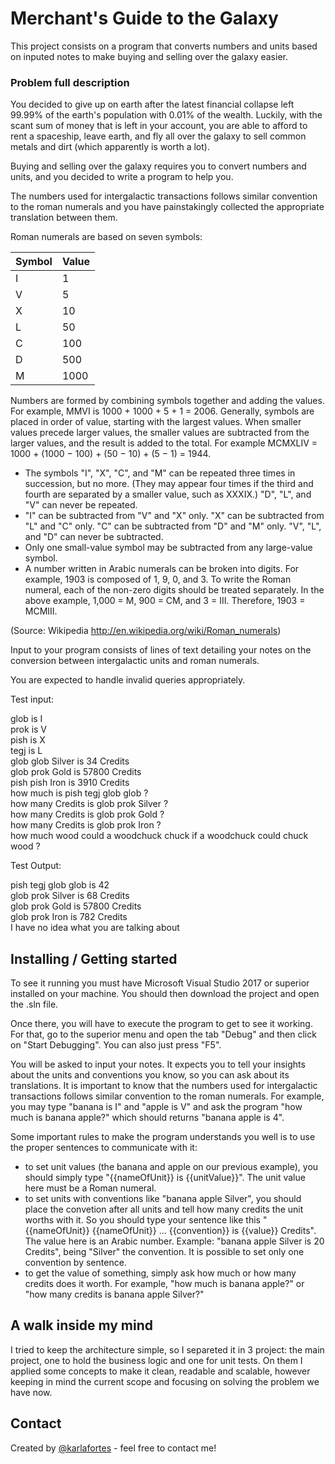﻿# Merchant's Guide to the Galaxy

This project consists on a program that converts numbers and units based on inputed notes to make buying and selling over the galaxy easier.

### Problem full description

You decided to give up on earth after the latest financial collapse left 99.99% of the earth's population with 0.01% of the wealth. Luckily, with the scant sum of money
that is left in your account, you are able to afford to rent a spaceship, leave earth, and fly all over the galaxy to sell common metals and dirt (which apparently is
worth a lot).

Buying and selling over the galaxy requires you to convert numbers and units, and you decided to write a program to help you.

The numbers used for intergalactic transactions follows similar convention to the roman numerals and you have painstakingly collected the appropriate translation
between them.

Roman numerals are based on seven symbols:

| Symbol | Value |
|--------|-------|
| I | 1 |
| V	| 5 |
| X |	10 |
| L	|	50 |
| C	|	100 |
| D	|	500 |
| M	|	1000 |

Numbers are formed by combining symbols together and adding the values. For example, MMVI is 1000 + 1000 + 5 + 1 = 2006. Generally, symbols are placed in order of value,
starting with the largest values. When smaller values precede larger values, the smaller values are subtracted from the larger values, and the result is added to the total.
For example MCMXLIV = 1000 + (1000 − 100) + (50 − 10) + (5 − 1) = 1944.

- The symbols "I", "X", "C", and "M" can be repeated three times in succession, but no more. (They may appear four times if the third and fourth are separated by a smaller
value, such as XXXIX.) "D", "L", and "V" can never be repeated.
- "I" can be subtracted from "V" and "X" only. "X" can be subtracted from "L" and "C" only. "C" can be subtracted from "D" and "M" only. "V", "L", and "D" can never be
subtracted.
- Only one small-value symbol may be subtracted from any large-value symbol.
- A number written in Arabic numerals can be broken into digits. For example, 1903 is composed of 1, 9, 0, and 3. To write the Roman numeral, each of the non-zero digits
should be treated separately. In the above example, 1,000 = M, 900 = CM, and 3 = III. Therefore, 1903 = MCMIII.

(Source: Wikipedia http://en.wikipedia.org/wiki/Roman_numerals)

Input to your program consists of lines of text detailing your notes on the conversion between intergalactic units and roman numerals.

You are expected to handle invalid queries appropriately.

Test input:

glob is I  
prok is V  
pish is X  
tegj is L  
glob glob Silver is 34 Credits  
glob prok Gold is 57800 Credits  
pish pish Iron is 3910 Credits  
how much is pish tegj glob glob ?  
how many Credits is glob prok Silver ?  
how many Credits is glob prok Gold ?  
how many Credits is glob prok Iron ?  
how much wood could a woodchuck chuck if a woodchuck could chuck wood ?  

Test Output:

pish tegj glob glob is 42  
glob prok Silver is 68 Credits  
glob prok Gold is 57800 Credits  
glob prok Iron is 782 Credits  
I have no idea what you are talking about  

## Installing / Getting started

To see it running you must have Microsoft Visual Studio 2017 or superior installed on your machine. You should then download the project and open the .sln file.

Once there, you will have to execute the program to get to see it working. For that, go to the superior menu and open the tab "Debug" and then click on "Start Debugging".
You can also just press "F5".

You will be asked to input your notes. It expects you to tell your insights about the units and conventions you know, so you can ask about its translations. It is
important to know that the numbers used for intergalactic transactions follows similar convention to the roman numerals. For example, you may type "banana is I" and
"apple is V" and ask the program "how much is banana apple?" which should returns "banana apple is 4".

Some important rules to make the program understands you well is to use the proper sentences to communicate with it:

- to set unit values (the banana and apple on our previous example), you should simply type "{{nameOfUnit}} is {{unitValue}}". The unit value here must be a Roman numeral.
- to set units with conventions like "banana apple Silver", you should place the convetion after all units and tell how many credits the unit worths with it. So you should
type your sentence like this "{{nameOfUnit}} {{nameOfUnit}} ... {{convention}} is {{value}} Credits". The value here is an Arabic number. Example: "banana apple Silver is 20 Credits", being "Silver" the convention. It is possible to set only one convention by sentence.
- to get the value of something, simply ask how much or how many credits does it worth. For example, "how much is banana apple?" or "how many credits is banana apple Silver?"

## A walk inside my mind

I tried to keep the architecture simple, so I separeted it in 3 project: the main project, one to hold the business logic and one for unit tests. On them I applied some concepts to make it clean, readable and scalable, however keeping in mind the current scope and focusing on solving the problem we have now.

## Contact

Created by [@karlafortes](https://www.linkedin.com/in/karlafortes/) - feel free to contact me!
